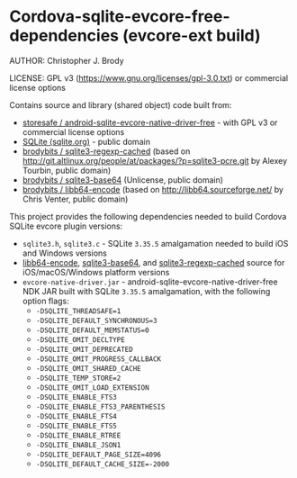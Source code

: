 # Cordova-sqlite-evcore-free-dependencies (evcore-ext build)

AUTHOR: Christopher J. Brody

LICENSE: GPL v3 (<https://www.gnu.org/licenses/gpl-3.0.txt>) or commercial license options

Contains source and library (shared object) code built from:
- [storesafe / android-sqlite-evcore-native-driver-free](https://github.com/storesafe/android-sqlite-evcore-native-driver-free) - with GPL v3 or commercial license options
- [SQLite (sqlite.org)](https://sqlite.org/) - public domain
- [brodybits / sqlite3-regexp-cached](https://github.com/brodybits/sqlite3-regexp-cached) (based on <http://git.altlinux.org/people/at/packages/?p=sqlite3-pcre.git> by Alexey Tourbin, public domain)
- [brodybits / sqlite3-base64](https://github.com/brodybits/sqlite3-base64) (Unlicense, public domain)
- [brodybits / libb64-encode](https://github.com/brodybits/libb64-encode) (based on <http://libb64.sourceforge.net/> by Chris Venter, public domain)

This project provides the following dependencies needed to build Cordova SQLite evcore plugin versions:
- `sqlite3.h`, `sqlite3.c` - SQLite `3.35.5` amalgamation needed to build iOS and Windows versions
- [libb64-encode](https://github.com/brodybits/libb64-encode), [sqlite3-base64](https://github.com/brodybits/sqlite3-base64), and [sqlite3-regexp-cached](https://github.com/brodybits/sqlite3-regexp-cached) source for iOS/macOS/Windows platform versions
- `evcore-native-driver.jar` - android-sqlite-evcore-native-driver-free NDK JAR built with SQLite `3.35.5` amalgamation, with the following option flags:
   - `-DSQLITE_THREADSAFE=1`
   - `-DSQLITE_DEFAULT_SYNCHRONOUS=3`
   - `-DSQLITE_DEFAULT_MEMSTATUS=0`
   - `-DSQLITE_OMIT_DECLTYPE`
   - `-DSQLITE_OMIT_DEPRECATED`
   - `-DSQLITE_OMIT_PROGRESS_CALLBACK`
   - `-DSQLITE_OMIT_SHARED_CACHE`
   - `-DSQLITE_TEMP_STORE=2`
   - `-DSQLITE_OMIT_LOAD_EXTENSION`
   - `-DSQLITE_ENABLE_FTS3`
   - `-DSQLITE_ENABLE_FTS3_PARENTHESIS`
   - `-DSQLITE_ENABLE_FTS4`
   - `-DSQLITE_ENABLE_FTS5`
   - `-DSQLITE_ENABLE_RTREE`
   - `-DSQLITE_ENABLE_JSON1`
   - `-DSQLITE_DEFAULT_PAGE_SIZE=4096`
   - `-DSQLITE_DEFAULT_CACHE_SIZE=-2000`
